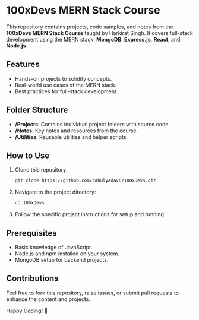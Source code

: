 # 100xDevs MERN Stack Course

This repository contains projects, code samples, and notes from the **100xDevs MERN Stack Course** taught by Harkirat Singh. It covers full-stack development using the MERN stack: **MongoDB**, **Express.js**, **React**, and **Node.js**.

## Features
- Hands-on projects to solidify concepts.
- Real-world use cases of the MERN stack.
- Best practices for full-stack development.

## Folder Structure
- **/Projects**: Contains individual project folders with source code.
- **/Notes**: Key notes and resources from the course.
- **/Utilities**: Reusable utilities and helper scripts.

## How to Use
1. Clone this repository:
   ```bash
   git clone https://github.com/rahulyadav6/100xDevs.git
   ```
2. Navigate to the project directory:
   ```bash
   cd 100xDevs
   ```
3. Follow the specific project instructions for setup and running.

## Prerequisites
- Basic knowledge of JavaScript.
- Node.js and npm installed on your system.
- MongoDB setup for backend projects.

## Contributions
Feel free to fork this repository, raise issues, or submit pull requests to enhance the content and projects.

Happy Coding! 🎉
